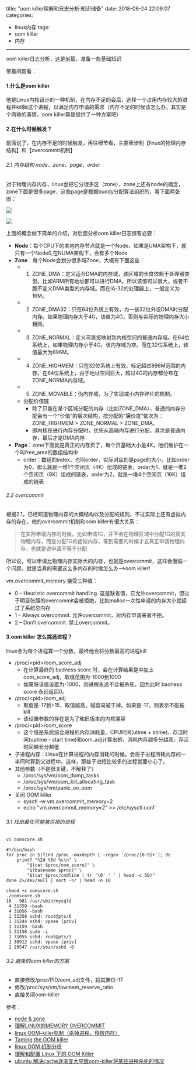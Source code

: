 
title: "oom killer理解和日志分析:知识储备"
date: 2018-06-24 22:09:07
categories:
- linux内存
tags:
- oom killer
- 内存

---

oom killer日志分析，这是前篇，准备一些基础知识
<!--more-->
带着问题看：

#### 1.什么是oom killer
他是Linux内核设计的一种机制，在内存不足的会后，选择一个占用内存较大的进程并kill掉这个进程，以满足内存申请的需求（内存不足的时候该怎么办，其实是个两难的事情，oom killer算是提供了一种方案吧）

#### 2.在什么时候触发？
前面说了，在内存不足的时候触发，再往细节看，主要牵涉到【linux的物理内存结构】和【overcommit机制】

###### 2.1 内存结构 node、zone、page、order
对于物理内存内存，linux会把它分很多区（zone），zone上还有node的概念，zone下面是很多page，这些page是根据buddy分配算法组织的，看下面两张图：

![](http://7xijc0.com1.z0.glb.clouddn.com/memory_node_zone.png)


![](http://7xijc0.com1.z0.glb.clouddn.com/memory_buddy.png)


上面的概念做下简单的介绍，对后面分析oom killer日志很有必要：
* **Node**：每个CPU下的本地内存节点就是一个Node，如果是UMA架构下，就只有一个Node0,在NUMA架构下，会有多个Node
* **Zone**：每个Node会划分很多域Zone，大概有下面这些：
    * 1) ZONE_DMA：定义适合DMA的内存域，该区域的长度依赖于处理器类型。比如ARM所有地址都可以进行DMA，所以该值可以很大，或者干脆不定义DMA类型的内存域。而在IA-32的处理器上，一般定义为16M。
    * 2) ZONE_DMA32：只在64位系统上有效，为一些32位外设DMA时分配内存。如果物理内存大于4G，该值为4G，否则与实际的物理内存大小相同。
    * 3) ZONE_NORMAL：定义可直接映射到内核空间的普通内存域。在64位系统上，如果物理内存小于4G，该内存域为空。而在32位系统上，该值最大为896M。
    * 4) ZONE_HIGHMEM：只在32位系统上有效，标记超过896M范围的内存。在64位系统上，由于地址空间巨大，超过4G的内存都分布在ZONE_NORMA内存域。    
    * 5) ZONE_MOVABLE：伪内存域，为了实现减小内存碎片的机制。
    * 分配价值链
        * 除了只能在某个区域分配的内存（比如ZONE_DMA），普通的内存分配会有一个“价值”的层次结构，按分配的“廉价度”依次为：ZONE_HIGHMEM > ZONE_NORMAL > ZONE_DMA。
        * 即内核在进行内存分配时，优先从高端内存进行分配，其次是普通内存，最后才是DMA内存
* **Page**：zone下面就是真正的内存页了，每个页基础大小是4K，他们维护在一个叫free_area的数组结构中
    * order：数组的index，也叫order，实际对应的是page的大小，比如order为0，那么就是一堆1个空闲页（4K）组成的链表，order为1，就是一堆2个空闲页（8K）组成的链表，order为2，就是一堆4个空闲页（16K）组成的链表

###### 2.2 overcommit
根据2.1，已经知道物理内存的大概结构以及分配的规则，不过实际上还有虚拟内存的存在，他的overcommit机制和oom killer有很大关系：
> 在实际申请内存的时候，比如申请1G，并不会在物理区域中分配1G的真实物理内存，而是分配1G的虚拟内存，等到需要的时候才去真正申请物理内存，也就是说申请不等于分配

所以说，可以申请比物理内存实际大的内存，也就是overcommit，这样会面临一个问题，就是当真的需要这么多内存的时候怎么办—>oom killer!

vm.overcommit_memory 接受三种值：
* 0 – Heuristic overcommit handling. 这是缺省值，它允许overcommit，但过于明目张胆的overcommit会被拒绝，比如malloc一次性申请的内存大小就超过了系统总内存
* 1 – Always overcommit. 允许overcommit，对内存申请来者不拒。
* 2 – Don’t overcommit. 禁止overcommit。


#### 3.oom killer 怎么挑选进程？
linux会为每个进程算一个分数，最终他会将分数最高的进程kill
* /proc/&lt;pid>/oom_score_adj
    * 在计算最终的 badness score 时，会在计算结果是中加上 oom_score_adj，取值范围为-1000到1000
    * 如果将该值设置为-1000，则进程永远不会被杀死，因为此时 badness score 永远返回0。
* /proc/&lt;pid>/oom_adj
    * 取值是-17到+15，取值越高，越容易被干掉。如果是-17，则表示不能被kill
    * 该设置参数的存在是为了和旧版本的内核兼容
* /proc/&lt;pid>/oom_score
    * 这个值是系统综合进程的内存消耗量、CPU时间(utime + stime)、存活时间(uptime - start time)和oom_adj计算出的，消耗内存越多分越高，存活时间越长分越低
* 子进程内存：Linux在计算进程的内存消耗的时候，会将子进程所耗内存的一半同时算到父进程中。这样，那些子进程比较多的进程就要小心了。
* 其他参数（不是很关键，不解释了）
    * /proc/sys/vm/oom_dump_tasks
    * /proc/sys/vm/oom_kill_allocating_task
    * /proc/sys/vm/panic_on_oom
* 关闭 OOM killer
    * sysctl -w vm.overcommit_memory=2
    * echo "vm.overcommit_memory=2" >> /etc/sysctl.conf

###### 3.1 找出最优可能被杀掉的进程

```
vi oomscore.sh

#!/bin/bash
for proc in $(find /proc -maxdepth 1 -regex '/proc/[0-9]+'); do
    printf "%2d %5d %s\n" \
        "$(cat $proc/oom_score)" \
        "$(basename $proc)" \
        "$(cat $proc/cmdline | tr '\0' ' ' | head -c 50)"
done 2>/dev/null | sort -nr | head -n 10

chmod +x oomscore.sh
./oomscore.sh
18   981 /usr/sbin/mysqld
 4 31359 -bash
 4 31056 -bash
 1 31358 sshd: root@pts/6
 1 31244 sshd: vpsee [priv]
 1 31159 -bash
 1 31158 sudo -i
 1 31055 sshd: root@pts/3
 1 30912 sshd: vpsee [priv]
 1 29547 /usr/sbin/sshd -D
```

###### 3.2 避免的oom killer的方案
* 直接修改/proc/PID/oom_adj文件，将其置位-17
* 修改/proc/sys/vm/lowmem_reserve_ratio
* 直接关闭oom-killer

参考：
* [node & zone](https://blog.csdn.net/farmwang/article/details/66975372)
* [理解LINUX的MEMORY OVERCOMMIT](http://linuxperf.com/?p=102)
* [linux OOM-killer机制（杀掉进程，释放内存）](https://blog.csdn.net/hunanchenxingyu/article/details/26271293)
* [Taming the OOM killer](https://lwn.net/Articles/317814/)
* [linux OOM 机制分析](https://github.com/datawolf/learning-kernel/blob/master/source/mem-management.rst)
* [理解和配置 Linux 下的 OOM Killer](https://www.vpsee.com/2013/10/how-to-configure-the-linux-oom-killer/)
* [ubuntu 解决cache逐渐变大导致oom-killer将某些进程杀死的情况](http://blog.51cto.com/jlins/1599259)
